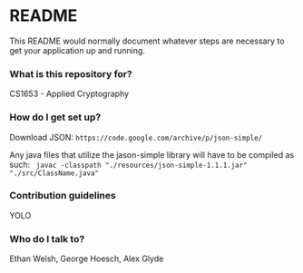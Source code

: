 # README #

This README would normally document whatever steps are necessary to get your application up and running.

### What is this repository for? ###

CS1653 - Applied Cryptography

### How do I get set up? ###

Download JSON:
```https://code.google.com/archive/p/json-simple/```

Any java files that utilize the jason-simple library will have to be compiled as such:
``` javac -classpath "./resources/json-simple-1.1.1.jar" "./src/ClassName.java"```

### Contribution guidelines ###

YOLO

### Who do I talk to? ###

Ethan Welsh, George Hoesch, Alex Glyde